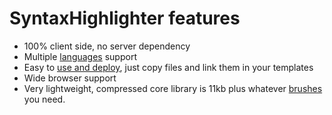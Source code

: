 # SyntaxHighlighter features #

  * 100% client side, no server dependency
  * Multiple [languages](Languages.md) support
  * Easy to [use and deploy](Usage.md), just copy files and link them in your templates
  * Wide browser support
  * Very lightweight, compressed core library is 11kb plus whatever [brushes](Brushes.md) you need.
